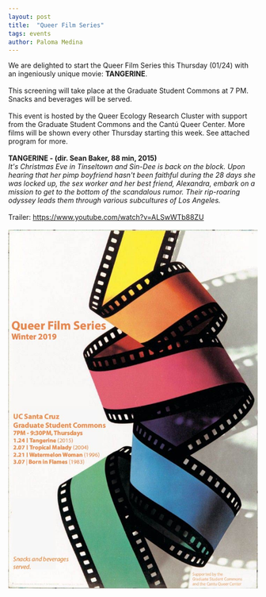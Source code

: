```yaml
---
layout: post
title:  "Queer Film Series"
tags: events
author: Paloma Medina
---
```


We are delighted to start the Queer Film Series this Thursday (01/24) with an ingeniously unique movie: <b>TANGERINE</b>.  
<br>
This screening will take place at the Graduate Student Commons at 7 PM. Snacks and beverages will be served.  
<br>
This event is hosted by the Queer Ecology Research Cluster with support from the Graduate Student Commons and the Cantú Queer Center. More films will be shown every other Thursday starting this week. See attached program for more.  
<br>
<b> TANGERINE - (dir. Sean Baker, 88 min, 2015)  </b>
<br>
*It's Christmas Eve in Tinseltown and Sin-Dee is back on the block. Upon hearing that her pimp boyfriend hasn't been faithful during the 28 days she was locked up, the sex worker and her best friend, Alexandra, embark on a mission to get to the bottom of the scandalous rumor. Their rip-roaring odyssey leads them through various subcultures of Los Angeles.*  
<br>
Trailer: https://www.youtube.com/watch?v=ALSwWTb88ZU   
<br>
![](/images/film-fest-qerc-final.jpg)
